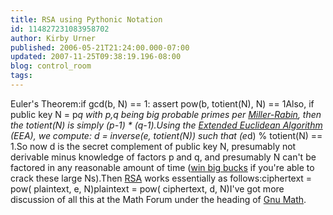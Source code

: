 ```yaml
---
title: RSA using Pythonic Notation
id: 114827231083958702
author: Kirby Urner
published: 2006-05-21T21:24:00.000-07:00
updated: 2007-11-25T09:38:19.196-08:00
blog: control_room
tags: 
---
```


Euler's Theorem:if gcd(b, N) == 1: assert pow(b, totient(N), N) == 1Also, if public key N = p*q with p,q being big probable primes per [Miller-Rabin](http://en.wikipedia.org/wiki/Miller-Rabin_primality_test), then the totient(N) is simply (p-1) * (q-1).Using the [Extended Euclidean Algorithm](http://en.wikipedia.org/wiki/Extended_Euclidean_algorithm) (EEA), we compute:  d = inverse(e, totient(N)) such that (e*d) % totient(N) == 1.So now d is the secret complement of public key N, presumably not derivable minus knowledge of factors p and q, and presumably N can't be factored in any reasonable amount of time ([win big bucks](http://www.rsasecurity.com/rsalabs/node.asp?id=2093) if you're able to crack these large Ns).Then [RSA](http://en.wikipedia.org/wiki/RSA) works essentially as follows:ciphertext = pow( plaintext, e, N)plaintext = pow( ciphertext, d, N)I've got more discussion of all this at the Math Forum under the heading of [Gnu Math](http://mathforum.org/kb/thread.jspa?threadID=1380445).